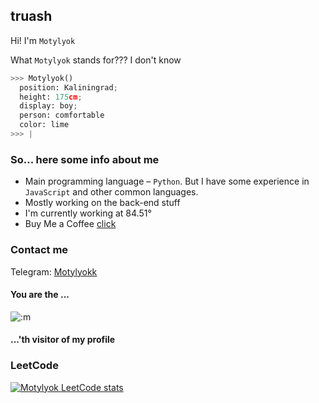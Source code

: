 <!-- markdownlint-disable-next-line MD041 MD042 -->
## [&#x200B;](#)truash

Hi! I'm `Motylyok`

What `Motylyok` stands for??? I don't know

```python
>>> Motylyok()
  position: Kaliningrad; 
  height: 175cm; 
  display: boy;
  person: comfortable
  color: lime
>>> |
```

<!-- markdownlint-disable-next-line MD042 -->
### [&#x200B;](#)So... here some info about me

* Main programming language – `Python`. But I have some experience in `JavaScript` and other common languages.
* Mostly working on the back-end stuff
* I'm currently working at 84.51°
* Buy Me a Coffee [click](https://www.buymeacoffee.com/motylyok)
<!-- markdownlint-disable-next-line MD042 -->
### [&#x200B;](#)Contact me

Telegram: [Motylyokk](https://t.me/Motylyokk)

<!-- markdownlint-disable-next-line MD026 MD042 -->
#### [&#x200B;](#)You are the ...

![:m](https://counter.axd1x8a.me/get/@motylyok?theme=rule34)
<!-- markdownlint-disable-next-line MD042 -->
#### [&#x200B;](#)...'th visitor of my profile

<!-- markdownlint-disable-next-line MD042 -->
### [&#x200B;](#)LeetCode

[![Motylyok LeetCode stats](https://leetcode-stats-six.vercel.app/api?username=Motylyok&theme=dark)](https://github.com/Motylyok/github-readme)


